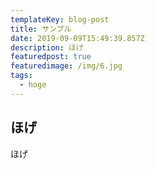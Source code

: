 ```yaml
---
templateKey: blog-post
title: サンプル
date: 2019-09-09T15:49:39.857Z
description: ほげ
featuredpost: true
featuredimage: /img/6.jpg
tags:
  - hoge
---
```

## ほげ
ほげ
